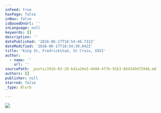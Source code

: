 ```yaml
---
inFeed: true
hasPage: false
inNav: false
isBasedOnUrl: ''
inLanguage: null
keywords: []
description: ''
datePublished: '2016-06-17T18:54:46.731Z'
dateModified: '2016-06-17T18:54:30.842Z'
title: 'King St, Fredrickstad, St Croix, USVI'
author:
  - name: ''
    url: ''
sourcePath: _posts/2016-03-20-b41a29a3-4498-4f7b-91b3-864349d72948.md
authors: []
publisher: null
starred: false
_type: Blurb

---
```

![](https://s3-us-west-2.amazonaws.com/the-grid-img/p/256ed9f7f1427b1604fa86b74c93761b575f3960.jpg)